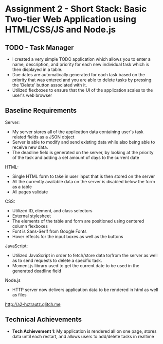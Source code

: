 Assignment 2 - Short Stack: Basic Two-tier Web Application using HTML/CSS/JS and Node.js  
===

## TODO - Task Manager
- I created a very simple TODO application which allows you to enter a name, description, and priority for each new individual task which is then displayed in a table.
- Due dates are automatically generated for each task based on the priority that was entered and you are able to delete tasks by pressing the 'Delete' button associated with it.
- Utilized flexboxes to ensure that the UI of the application scales to the user's web browser

## Baseline Requirements

Server:
- My server stores all of the application data containing user's task related fields as a JSON object
- Server is able to modify and send existing data while also being able to receive new data.
- The deadline field is generated on the server, by looking at the priority of the task and adding a set amount of days to the current date

HTML:
- Single HTML form to take in user input that is then stored on the server
- All the currently available data on the server is disabled below the form as a table
- All pages validate

CSS:
- Utilized ID, element, and class selectors
- External stylesheet
- The elements of the table and form are positioned using centered column flexboxes
- Font is Sans-Serif from Google Fonts
- Hover effects for the input boxes as well as the buttons

JavaScript:
- Utilized JavaScript in order to fetch/store data to/from the server as well as to send requests to delete a specific task.
- Moment.js library used to get the current date to be used in the generated deadline field

Node.js
- HTTP server now delivers application data to be rendered in html as well as files

http://a2-hctrautz.glitch.me

## Technical Achievements
- **Tech Achievement 1**: My application is rendered all on one page, stores data until each restart, and allows users to add/delete tasks in realtime
